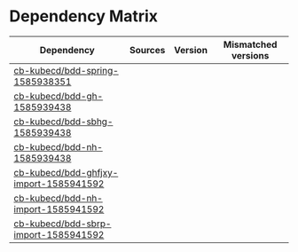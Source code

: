 # Dependency Matrix

Dependency | Sources | Version | Mismatched versions
---------- | ------- | ------- | -------------------
[cb-kubecd/bdd-spring-1585938351](https://github.com/cb-kubecd/bdd-spring-1585938351.git) |  | []() | 
[cb-kubecd/bdd-gh-1585939438](https://github.com/cb-kubecd/bdd-gh-1585939438.git) |  | []() | 
[cb-kubecd/bdd-sbhg-1585939438](https://github.com/cb-kubecd/bdd-sbhg-1585939438.git) |  | []() | 
[cb-kubecd/bdd-nh-1585939438](https://github.com/cb-kubecd/bdd-nh-1585939438.git) |  | []() | 
[cb-kubecd/bdd-ghfjxy-import-1585941592](https://github.com/cb-kubecd/bdd-ghfjxy-import-1585941592.git) |  | []() | 
[cb-kubecd/bdd-nh-import-1585941592](https://github.com/cb-kubecd/bdd-nh-import-1585941592.git) |  | []() | 
[cb-kubecd/bdd-sbrp-import-1585941592](https://github.com/cb-kubecd/bdd-sbrp-import-1585941592.git) |  | []() | 
